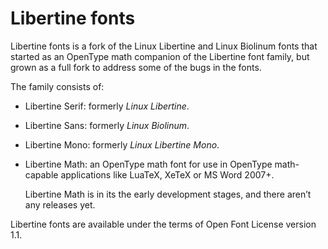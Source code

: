 Libertine fonts
===============

Libertine fonts is a fork of the Linux Libertine and Linux Biolinum fonts that
started as an OpenType math companion of the Libertine font family, but grown
as a full fork to address some of the bugs in the fonts.

The family consists of:

* Libertine Serif: formerly _Linux Libertine_.
* Libertine Sans: formerly _Linux Biolinum_.
* Libertine Mono: formerly _Linux Libertine Mono_.
* Libertine Math: an OpenType math font for use in OpenType math-capable
  applications like LuaTeX, XeTeX or MS Word 2007+.

  Libertine Math is in its the early development stages, and there aren’t any
  releases yet.

Libertine fonts are available under the terms of Open Font License version 1.1.
